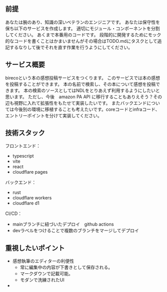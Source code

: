 ## 前提
あなたは腕のあり、知識の深いベテランのエンジニアです。
あなたは保守性を保ち以下のサービスを作成します。
適切にモジュール・コンポーネントを分割してください。
あくまで本番用のコードです。
段階的に開発するためにモック的なコードを書くことはかまいませんがその場合はTODO.mdにタスクとして追記するなりして後でそれを直す作業を行うようにしてください。

## サービス概要
birecoという本の感想投稿サービスをつくります。
このサービスでは本の感想を投稿することができます。
本の名前で検索し、その本について感想を投稿できます。
本の検索のソースとしてはNDLをとりあえず利用するようにしたいと思います。
ただし、今後　amazon PA API に移行することもありえそう？その辺も視野に入れて拡張性をもたせて実装したいです。
またバックエンドについては今後別の環境に移植することも考えたいです。coreコードとinfraコード、エントリーポイントを分けて実装してください。

## 技術スタック
フロントエンド：
- typescript
- vite
- react
- cloudflare pages

バックエンド：
- rust
- cloudflare workers
- cloudflare d1

CI/CD：
- mainブランチに紐づいたデプロイ　github actions
- devラベルをつけることで複数のブランチをマージしてデプロイ

## 重視したいポイント
- 感想執筆のエディターの利便性
  - 常に編集中の内容が下書きとして保存される。
  - マークダウンで記載可能。
  - モダンで洗練されたUI
- 
